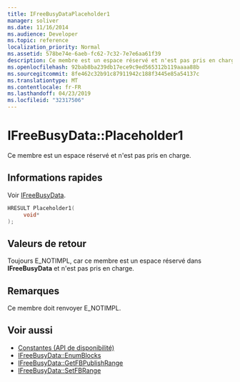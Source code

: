 ```yaml
---
title: IFreeBusyDataPlaceholder1
manager: soliver
ms.date: 11/16/2014
ms.audience: Developer
ms.topic: reference
localization_priority: Normal
ms.assetid: 578be74e-6aeb-fc62-7c32-7e7e6aa61f39
description: Ce membre est un espace réservé et n'est pas pris en charge.
ms.openlocfilehash: 92bab8ba239db17ece9c9ed565312b119aaaa88b
ms.sourcegitcommit: 8fe462c32b91c87911942c188f3445e85a54137c
ms.translationtype: MT
ms.contentlocale: fr-FR
ms.lasthandoff: 04/23/2019
ms.locfileid: "32317506"
---
```

# <a name="ifreebusydataplaceholder1"></a>IFreeBusyData::Placeholder1

Ce membre est un espace réservé et n'est pas pris en charge.
  
## <a name="quick-info"></a>Informations rapides

Voir [IFreeBusyData](ifreebusydata.md).
  
```cpp
HRESULT Placeholder1( 
     void* 
);

```

## <a name="return-values"></a>Valeurs de retour

Toujours E_NOTIMPL, car ce membre est un espace réservé dans **IFreeBusyData** et n'est pas pris en charge. 
  
## <a name="remarks"></a>Remarques

Ce membre doit renvoyer E_NOTIMPL.
  
## <a name="see-also"></a>Voir aussi

- [Constantes (API de disponibilité)](constants-free-busy-api.md)
- [IFreeBusyData::EnumBlocks](ifreebusydata-enumblocks.md)
- [IFreeBusyData::GetFBPublishRange](ifreebusydata-getfbpublishrange.md)
- [IFreeBusyData::SetFBRange](ifreebusydata-setfbrange.md)

